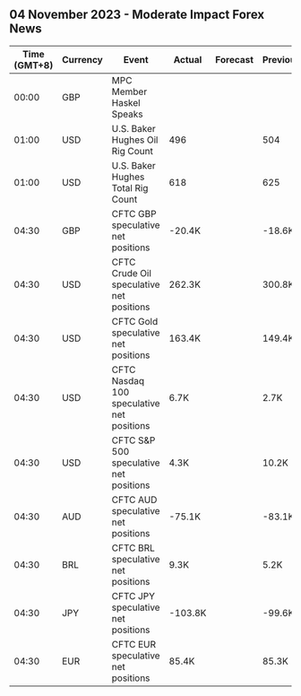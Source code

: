 ## 04 November 2023 - Moderate Impact Forex News

| Time (GMT+8) | Currency | Event | Actual | Forecast | Previous |
|------|----------|-------|--------|----------|----------|
| 00:00 | GBP | MPC Member Haskel Speaks |  |  |  |
| 01:00 | USD | U.S. Baker Hughes Oil Rig Count | 496 |  | 504 |
| 01:00 | USD | U.S. Baker Hughes Total Rig Count | 618 |  | 625 |
| 04:30 | GBP | CFTC GBP speculative net positions | -20.4K |  | -18.6K |
| 04:30 | USD | CFTC Crude Oil speculative net positions | 262.3K |  | 300.8K |
| 04:30 | USD | CFTC Gold speculative net positions | 163.4K |  | 149.4K |
| 04:30 | USD | CFTC Nasdaq 100 speculative net positions | 6.7K |  | 2.7K |
| 04:30 | USD | CFTC S&P 500 speculative net positions | 4.3K |  | 10.2K |
| 04:30 | AUD | CFTC AUD speculative net positions | -75.1K |  | -83.1K |
| 04:30 | BRL | CFTC BRL speculative net positions | 9.3K |  | 5.2K |
| 04:30 | JPY | CFTC JPY speculative net positions | -103.8K |  | -99.6K |
| 04:30 | EUR | CFTC EUR speculative net positions | 85.4K |  | 85.3K |
